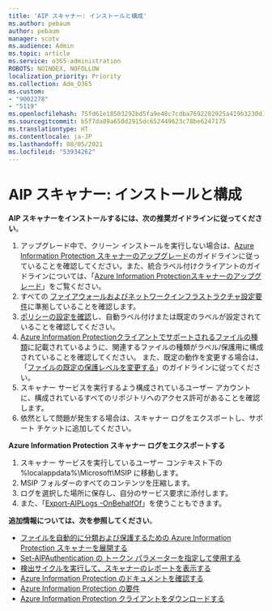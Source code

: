 ```yaml
---
title: 'AIP スキャナー: インストールと構成'
ms.author: pebaum
author: pebaum
manager: scotv
ms.audience: Admin
ms.topic: article
ms.service: o365-administration
ROBOTS: NOINDEX, NOFOLLOW
localization_priority: Priority
ms.collection: Adm_O365
ms.custom:
- "9002278"
- "5119"
ms.openlocfilehash: 75fd61e18503292bd5fa9e48c7cdba7692282925a419b3230d17448eab928ba0
ms.sourcegitcommit: b5f7da89a650d2915dc652449623c78be6247175
ms.translationtype: HT
ms.contentlocale: ja-JP
ms.lasthandoff: 08/05/2021
ms.locfileid: "53934262"
---
```

# <a name="aip-scanner-installation-and-configuration"></a>AIP スキャナー: インストールと構成

**AIP スキャナーをインストールするには、次の推奨ガイドラインに従ってください**。

1. アップグレード中で、クリーン インストールを実行しない場合は、[Azure Information Protection スキャナーのアップグレード](https://docs.microsoft.com/azure/information-protection/rms-client/client-admin-guide#upgrading-the-azure-information-protection-scanner)のガイドラインに従っていることを確認してください。また、統合ラベル付けクライアントのガイドラインについては、「[Azure Information Protectionスキャナーのアップグレード](https://docs.microsoft.com/azure/information-protection/rms-client/clientv2-admin-guide#upgrading-the-azure-information-protection-scanner)」をご覧ください。
2. すべての [ファイアウォールおよびネットワークインフラストラクチャ設定要件](https://docs.microsoft.com/azure/information-protection/requirements#firewalls-and-network-infrastructure)に準拠していることを確認します。
3. [ポリシーの設定を確認](https://docs.microsoft.com/azure/information-protection/configure-policy)し、自動ラベル付けまたは既定のラベルが設定されていることを確認してください。
4. [Azure Information Protectionクライアントでサポートされるファイルの種類](https://docs.microsoft.com/azure/information-protection/rms-client/client-admin-guide-file-types#supported-file-types-for-classification-and-protection)に記載されているように、関連するファイルの種類がラベル/保護用に構成されていることを確認してください。 また、既定の動作を変更する場合は、「[ファイルの既定の保護レベルを変更する](https://docs.microsoft.com/azure/information-protection/rms-client/client-admin-guide-file-types#changing-the-default-protection-level-of-files)」のガイドラインに従ってください。
5. スキャナー サービスを実行するよう構成されているユーザー アカウントに、構成されているすべてのリポジトリへのアクセス許可があることを確認します。
6. 依然として問題が発生する場合は、スキャナー ログをエクスポートし、サポート チケットに追加してください。

**Azure Information Protection スキャナー ログをエクスポートする**

1. スキャナー サービスを実行しているユーザー コンテキスト下の %localappdata%\Microsoft\MSIP に移動します。
2. MSIP フォルダーのすべてのコンテンツを圧縮します。
3. ログを選択した場所に保存し、自分のサービス要求に添付します。
4. また、「[Export-AIPLogs -OnBehalfOf](https://docs.microsoft.com/powershell/module/azureinformationprotection/export-aiplogs?view=azureipps)」を使うこともできます。

**追加情報については、次を参照してください**。
- [ファイルを自動的に分類および保護するための Azure Information Protection スキャナーを展開する](https://docs.microsoft.com/azure/information-protection/deploy-aip-scanner)
- [Set-AIPAuthentication の トークン パラメーターを指定して使用する](https://docs.microsoft.com/azure/information-protection/rms-client/client-admin-guide-powershell#specify-and-use-the-token-parameter-for-set-aipauthentication)
- [検出サイクルを実行して、スキャナーのレポートを表示する](https://docs.microsoft.com/azure/information-protection/deploy-aip-scanner#run-a-discovery-cycle-and-view-reports-for-the-scanner)
- [Azure Information Protection のドキュメントを確認する](https://docs.microsoft.com/azure/information-protection/what-is-information-protection)
- [Azure Information Protection の要件](https://docs.microsoft.com/azure/information-protection/get-started/requirements)
- [Azure Information Protection クライアントをダウンロードする](https://www.microsoft.com/download/details.aspx?id=53018)
